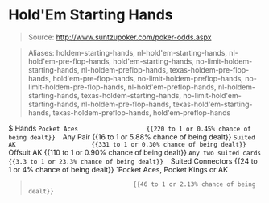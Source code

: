 # Hold'Em Starting Hands

> Source: http://www.suntzupoker.com/poker-odds.aspx

> Aliases: holdem-starting-hands, nl-hold'em-starting-hands, nl-hold'em-pre-flop-hands, hold'em-starting-hands, no-limit-holdem-starting-hands, nl-holdem-preflop-hands, texas-holdem-pre-flop-hands, hold'em-pre-flop-hands, no-limit-holdem-preflop-hands, no-limit-holdem-pre-flop-hands, nl-hold'em-preflop-hands, nl-holdem-starting-hands, texas-holdem-starting-hands, no-limit-hold'em-starting-hands, nl-holdem-pre-flop-hands, texas-hold'em-starting-hands, texas-holdem-preflop-hands, hold'em-preflop-hands

$ Hands
    `Pocket Aces                   {{220 to 1 or 0.45% chance of being dealt}} 
    `Any Pair                      {{16 to 1 or 5.88% chance of being dealt}} 
    `Suited AK                     {{331 to 1 or 0.30% chance of being dealt}} 
    `Offsuit AK                    {{110 to 1 or 0.90% chance of being dealt}} 
    `Any two suited cards          {{3.3 to 1 or 23.3% chance of being dealt}} 
    `Suited Connectors             {{24 to 1 or 4% chance of being dealt}} 
    `Pocket Aces, Pocket Kings or AK
>                                  {{46 to 1 or 2.13% chance of being dealt}} 

